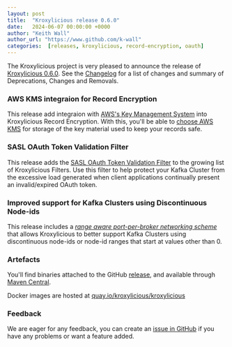```yaml
---
layout: post
title:  "Kroxylicious release 0.6.0"
date:   2024-06-07 00:00:00 +0000
author: "Keith Wall"
author_url: "https://www.github.com/k-wall"
categories:  [releases, kroxylicious, record-encryption, oauth]
---
```


The Kroxylicious project is very pleased to announce the release of [Kroxylicious 0.6.0](https://github.com/kroxylicious/kroxylicious/releases/tag/v0.6.0). See the [Changelog](https://github.com/kroxylicious/kroxylicious/blob/main/CHANGELOG.md#060) for a list of changes and summary of Deprecations, Changes and Removals.

### AWS KMS integraion for Record Encryption

This release add integraion with [AWS's Key Management System](https://docs.aws.amazon.com/kms/latest/developerguide/overview.html) into Kroxylicious Record Encryption. With this, you'll be able to [choose AWS KMS](https://kroxylicious.io/docs/v0.6.0/#aws-key-management-service) for storage of the key material used to keep your records safe.

### SASL OAuth Token Validation Filter

This release adds the [SASL OAuth Token Validation Filter](https://kroxylicious.io/docs/v0.6.0/#oauthbearer-validation) to the growing list of Kroxylicious Filters.  Use this filter to help protect your Kafka Cluster from the excessive load generated when client applications continually present an invalid/expired OAuth token.

### Improved support for Kafka Clusters using Discontinuous Node-ids

This release includes a [_range aware port-per-broker networking scheme_](https://kroxylicious.io/docs/v0.6.0/#rangeawareportpernode-scheme) that allows Kroxylicious to better support Kafka Clusters using discontinuous node-ids or node-id ranges that start at values other than 0.

### Artefacts

You'll find binaries attached to the GitHub [release](https://github.com/kroxylicious/kroxylicious/releases/tag/v0.6.0), and available through [Maven Central](https://repo1.maven.org/maven2/io/kroxylicious/kroxylicious-app/0.6.0/).

Docker images are hosted at [quay.io/kroxylicious/kroxylicious](https://quay.io/repository/kroxylicious/kroxylicious)

### Feedback

We are eager for any feedback, you can create an [issue in GitHub](https://github.com/kroxylicious/kroxylicious/issues) if you have any problems or want a
feature added.
